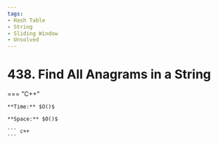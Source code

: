 ```yaml
---
tags:
- Hash Table
- String
- Sliding Window
- Unsolved
---
```



# 438. Find All Anagrams in a String

=== "C++"

    **Time:** $O()$

    **Space:** $O()$

    ``` c++
    ```
